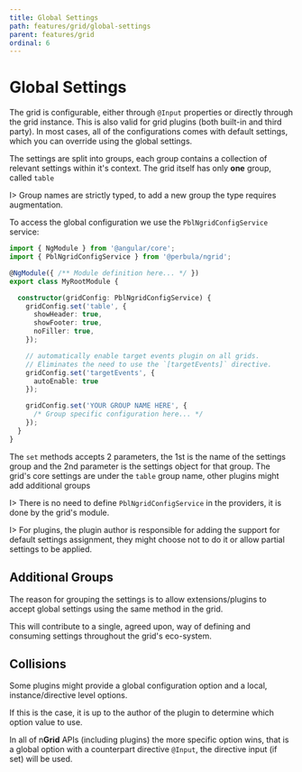 ```yaml
---
title: Global Settings
path: features/grid/global-settings
parent: features/grid
ordinal: 6
---
```

# Global Settings

The grid is configurable, either through `@Input` properties or directly through the grid instance. This is also valid for grid plugins (both built-in and third party).
In most cases, all of the configurations comes with default settings, which you can override using the global settings.

The settings are split into groups, each group contains a collection of relevant settings within it's context.
The grid itself has only **one** group, called `table`

I> Group names are strictly typed, to add a new group the type requires augmentation.

To access the global configuration we use the `PblNgridConfigService` service:

```typescript
import { NgModule } from '@angular/core';
import { PblNgridConfigService } from '@perbula/ngrid';

@NgModule({ /** Module definition here... */ })
export class MyRootModule {

  constructor(gridConfig: PblNgridConfigService) {
    gridConfig.set('table', {
      showHeader: true,
      showFooter: true,
      noFiller: true,
    });

    // automatically enable target events plugin on all grids.
    // Eliminates the need to use the `[targetEvents]` directive.
    gridConfig.set('targetEvents', {
      autoEnable: true
    });

    gridConfig.set('YOUR GROUP NAME HERE', {
      /* Group specific configuration here... */
    });
  }
}

```

The `set` methods accepts 2 parameters, the 1st is the name of the settings group and the 2nd parameter is the settings object for that group.
The grid's core settings are under the `table` group name, other plugins might add additional groups

I> There is no need to define `PblNgridConfigService` in the providers, it is done by the grid's module.

I> For plugins, the plugin author is responsible for adding the support for default settings assignment, they might choose not to do it or allow partial settings to be applied.

## Additional Groups

The reason for grouping the settings is to allow extensions/plugins to accept global settings using the same method in the grid.

This will contribute to a single, agreed upon, way of defining and consuming settings throughout the grid's eco-system.

## Collisions

Some plugins might provide a global configuration option and a local, instance/directive level options.

If this is the case, it is up to the author of the plugin to determine which option value to use.

In all of n**Grid** APIs (including plugins) the more specific option wins, that is a global option
with a counterpart directive `@Input`, the directive input (if set) will be used.
